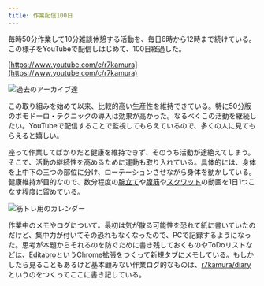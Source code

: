 ```yaml
---
title: 作業配信100日
---
```

毎時50分作業して10分雑談休憩する活動を、毎日6時から12時まで続けている。この様子をYouTubeで配信しはじめて、100日経過した。

[https://www.youtube.com/c/r7kamura](https://www.youtube.com/c/r7kamura)

![](https://lh6.googleusercontent.com/J2OEBeW0PDcVRRvX_NBCt_dCU6VV2CQI1xpTPY5ZJYamf6uZq5T2lxoMGtT5QhwxdHMZueaYDXra0cCRi_pc-QAUwOhZ98-5g0u_Zgw-XoTfHViJa_tDZgCzwAHYtQcmu0RC_msGn_pBWF5wZQ-iTd5X_hyy1Ua61WziZEwll1BLBWKZf8qnkkehiwrQ2Q "過去のアーカイブ達")

この取り組みを始めて以来、比較的高い生産性を維持できている。特に50分版のポモドーロ・テクニックの導入は効果が高かった。なるべくこの活動を継続したい。YouTubeで配信することで監視してもらえているので、多くの人に見てもらえると嬉しい。

座って作業してばかりだと健康を維持できず、そのうち活動が途絶えてしまう。そこで、活動の継続性を高めるために運動も取り入れている。具体的には、身体を上中下の三つの部位に分け、ローテーションさせながら身体を動かしている。健康維持が目的なので、数分程度の[腕立て](https://www.youtube.com/watch?v=AL6KJ4gPx0c)や[腹筋](https://www.youtube.com/watch?v=RXlnM5K6vMc)や[スクワット](https://www.youtube.com/watch?v=LOuh44mpQRg)の動画を1日1つこなす程度に留めている。

![](https://lh3.googleusercontent.com/yDwCDkXaTJsgRhfxZACtLLuV7udZUSe4GRVJpSdmhfAI2PulB5fFk-INcLzjubFVUJfFMWaQBaN6UC26PGRtHlUdh77RBZNJkjE22GIrBeDR48dFIOnCTNJcWXWOMtQzGgXU23fjxnl1-6qgXZkAjSf9SiGgDqOfchgpq_-Ce71NsZXATfo--p2HtAXe "筋トレ用のカレンダー")

作業中のメモやログについて。最初は気が散る可能性を恐れて紙に書いていたのだけど、集中力が付いてその恐れもなくなったので、PCで記録するようになった。思考が本題からそれるのを防ぐために書き残しておくものやToDoリストなどは、[Editabro](https://chrome.google.com/webstore/detail/editabro/eodgdnjgkjjlohklhoaapfhghgcoihmf)というChrome拡張をつくって新規タブにメモしている。もしかしたら見ることもあるけど基本顧みない作業ログ的なものは、[r7kamura/diary](https://r7kamura.github.io/diary/)というのをつくってここに書き記している。
